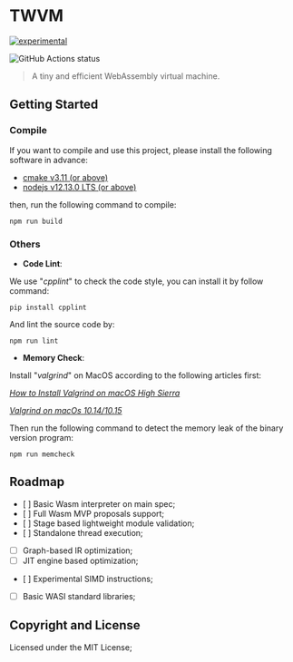 # TWVM

[![experimental](http://badges.github.io/stability-badges/dist/experimental.svg)](http://github.com/badges/stability-badges)

<img alt="GitHub Actions status" src="https://github.com/Becavalier/TWVM/workflows/Build CI/badge.svg">

> A tiny and efficient WebAssembly virtual machine.

## Getting Started

### Compile

If you want to compile and use this project, please install the following software in advance:

* [cmake v3.11 (or above)](https://cmake.org/install/)
* [nodejs v12.13.0 LTS (or above)](https://nodejs.org/en/download/)

then, run the following command to compile:

```
npm run build
```

### Others

* **Code Lint**:

We use "*cpplint*" to check the code style, you can install it by follow command:

`pip install cpplint`

And lint the source code by:

`npm run lint`

* **Memory Check**:

Install "*valgrind*" on MacOS according to the following articles first:

*[How to Install Valgrind on macOS High Sierra](https://www.gungorbudak.com/blog/2018/04/28/how-to-install-valgrind-on-macos-high-sierra/)*

*[Valgrind on macOs 10.14/10.15](https://github.com/sowson/valgrind)*


Then run the following command to detect the memory leak of the binary version program:

`npm run memcheck`

## Roadmap

- [ ] Basic Wasm interpreter on main spec;
- [ ] Full Wasm MVP proposals support;
- [ ] Stage based lightweight module validation;
- [ ] Standalone thread execution;
- [ ] Graph-based IR optimization;
- [ ] JIT engine based optimization;
- [ ] Experimental SIMD instructions;
- [ ] Basic WASI standard libraries;


## Copyright and License

Licensed under the MIT License;
